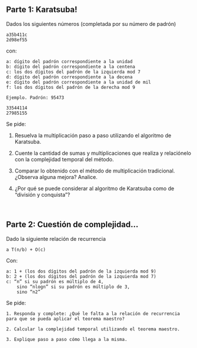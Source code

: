 ## Parte 1: Karatsuba!

Dados los siguientes números (completada por su número de padrón)

    a35b411c 
    2d98ef55

con:

    a: dígito del padrón correspondiente a la unidad
    b: dígito del padrón correspondiente a la centena
    c: los dos dígitos del padrón de la izquierda mod 7
    d: dígito del padrón correspondiente a la decena
    e: dígito del padrón correspondiente a la unidad de mil
    f: los dos dígitos del padrón de la derecha mod 9

    Ejemplo. Padrón: 95473

    33544114
    27985155

Se pide:

1. Resuelva la multiplicación paso a paso utilizando el algoritmo de Karatsuba.

2. Cuente la cantidad de sumas y multiplicaciones que realiza y relaciónelo con la complejidad temporal del método.

3. Comparar lo obtenido con el método de multiplicación tradicional. ¿Observa alguna mejora? Analice.

4. ¿Por qué se puede considerar al algoritmo de Karatsuba como de “división y conquista”?

<br/>

## Parte 2: Cuestión de complejidad…

Dado la siguiente relación de recurrencia

    a T(n/b) + O(c)

Con:

    a: 1 + (los dos dígitos del padrón de la izquierda mod 9)
    b: 2 + (los dos dígitos del padrón de la izquierda mod 7)
    c: “n” si su padrón es múltiplo de 4, 
        sino “nlogn” si su padrón es múltiplo de 3,
        sino “n2”  

Se pide:

    1. Responda y complete: ¿Qué le falta a la relación de recurrencia para que se pueda aplicar el teorema maestro?

    2. Calcular la complejidad temporal utilizando el teorema maestro.

    3. Explique paso a paso cómo llega a la misma.